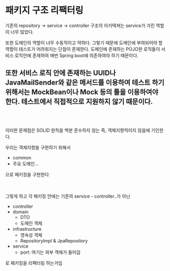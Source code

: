 # 패키지 구조 리팩터링


기존의 repository -> service -> controller
구조의 아키텍쳐는 service가 가진 역할이 너무 많았다.

또한 도메인의 역할이 너무 수동적이고 약하다. 
그렇기 때문에 도메인에 부여되어야 할 역할이 테스트가 어려워지는 단점이 존재한다.
도메인에 존재하는 POJO한 로직들이 서비스 로직안에 존재하여 매번 Spring boot에 의존하여야 하기 때문이다.

또한 서비스 로직 안에 존재하는 UUID나 JavaMailSender와 같은 메서드를 이용하여 테스트 하기 위해서는 
MockBean이나 Mock 등의 툴을 이용하여야 한다. 테스트에서 직접적으로 지원하지 않기 때문이다.
---

<br><br>

이러한 문제점은 SOLID 원칙을 백분 준수하지 않는 즉, 객체지향적이지 않음에 기인한다.

우리는 객체지향을 구현하기 위해서

- common
- 주요 도메인...

으로 패키징을 구현한다

<br><br>
그렇게 하고 각 패키징 안에는 기존의 service - controller..가 아닌

- controller
- domain
  - DTO
  - 도메인 객체
- infrastructure
  - 영속성 객체
  - RepositoryImpl & JpaRepository
- service
  - port: 여기는 외부 객체가 들어감

로 패키징을 리팩터링 하는거임

